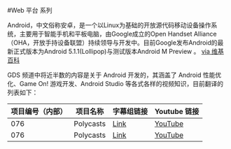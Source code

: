 #Web 平台 系列

Android，中文俗称安卓，是一个以Linux为基础的开放源代码移动设备操作系统，主要用于智能手机和平板电脑，由Google成立的Open Handset Alliance（OHA，开放手持设备联盟）持续领导与开发中。目前Google发布Android的最新正式版本为Android 5.1.1(Lollipop)与测试版本Android M Preview 。 [via 维基百科](http://https://zh.wikipedia.org/wiki/Android)

GDS 频道中将近半数的内容是关于 Android 开发的，其涵盖了 Android 性能优化、Game On! 游戏开发、Android Studio 等各式各样的视频知识，目前翻译的列表如下：

| 项目编号（内部） | 项目名称 | 字幕组链接 | Youtube 链接  |
| ---- | ---- | ---- | ---- |
|  076 | Polycasts   | [Link](http://pub.gfansub.com/Polymer/076-Polycasts/index.html) | [YouTube](https://www.youtube.com/playlist?list=PLOU2XLYxmsII5c3Mgw6fNYCzaWrsM3sMN) |
|  076 | Polycasts   | [Link](http://pub.gfansub.com/Polymer/076-Polycasts/index.html) | [YouTube](https://www.youtube.com/playlist?list=PLOU2XLYxmsII5c3Mgw6fNYCzaWrsM3sMN) |


